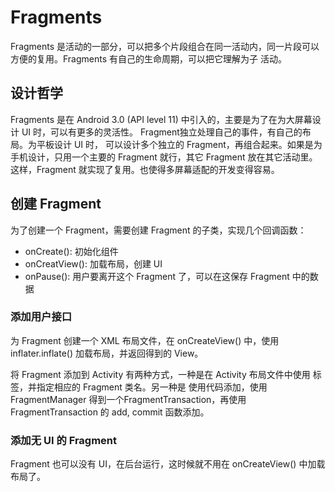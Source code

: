 # Fragments
Fragments 是活动的一部分，可以把多个片段组合在同一活动内，同一片段可以方便的复用。Fragments 有自己的生命周期，可以把它理解为子
活动。

## 设计哲学
Fragments 是在 Android 3.0 (API level 11) 中引入的，主要是为了在为大屏幕设计 UI 时，可以有更多的灵活性。 Fragment独立处理自己的事件，有自己的布局。为平板设计 UI 时，
可以设计多个独立的 Fragment，再组合起来。如果是为手机设计，只用一个主要的 Fragment 就行，其它
Fragment 放在其它活动里。这样，Fragment 就实现了复用。也使得多屏幕适配的开发变得容易。

## 创建 Fragment
为了创建一个 Fragment，需要创建 Fragment 的子类，实现几个回调函数：

* onCreate(): 初始化组件
* onCreatView(): 加载布局，创建 UI
* onPause(): 用户要离开这个 Fragment 了，可以在这保存 Fragment 中的数据

### 添加用户接口
为 Fragment 创建一个 XML 布局文件，在 onCreateView() 中，使用 inflater.inflate() 加载布局，并返回得到的 View。

将 Fragment 添加到 Activity 有两种方式，一种是在 Activity 布局文件中使用 <fragment> 标签，并指定相应的 Fragment 类名。另一种是
使用代码添加，使用 FragmentManager 得到一个FragmentTransaction，再使用 FragmentTransaction 的 add, commit 函数添加。

### 添加无 UI 的 Fragment
Fragment 也可以没有 UI，在后台运行，这时候就不用在 onCreateView() 中加载布局了。
